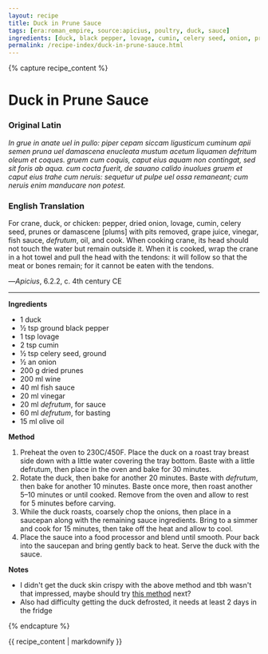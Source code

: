 ```yaml
---
layout: recipe
title: Duck in Prune Sauce
tags: [era:roman_empire, source:apicius, poultry, duck, sauce]
ingredients: [duck, black pepper, lovage, cumin, celery seed, onion, prunes, wine, fish sauce, vinegar, defrutum, olive oil]
permalink: /recipe-index/duck-in-prune-sauce.html
---
```


{% capture recipe_content %}
# Duck in Prune Sauce

### Original Latin
*In grue in anate uel in pullo: piper cepam siccam ligusticum cuminum apii semen pruna uel damascena enucleata mustum acetum liquamen defritum oleum et coques. gruem cum coquis, caput eius aquam non contingat, sed sit foris ab aqua. cum cocta fuerit, de sauano calido inuolues gruem et caput eius trahe cum neruis: sequetur ut pulpe uel ossa remaneant; cum neruis enim manducare non potest.*

### English Translation
For crane, duck, or chicken: pepper, dried onion, lovage, cumin, celery seed, prunes or damascene [plums] with pits removed, grape juice, vinegar, fish sauce, *defrutum*, oil, and cook. When cooking crane, its head should not touch the water but remain outside it. When it is cooked, wrap the crane in a hot towel and pull the head with the tendons: it will follow so that the meat or bones remain; for it cannot be eaten with the tendons.

—*Apicius*, 6.2.2, c. 4th century CE

___

**Ingredients**

* 1 duck  
* ½ tsp ground black pepper  
* 1 tsp lovage  
* 2 tsp cumin  
* ½ tsp celery seed, ground  
* ½ an onion  
* 200 g dried prunes  
* 200 ml wine  
* 40 ml fish sauce  
* 20 ml vinegar  
* 20 ml *defrutum*, for sauce  
* 60 ml *defrutum*, for basting  
* 15 ml olive oil

**Method**

1. Preheat the oven to 230C/450F. Place the duck on a roast tray breast side down with a little water covering the tray bottom. Baste with a little defrutum, then place in the oven and bake for 30 minutes.  
2. Rotate the duck, then bake for another 20 minutes. Baste with *defrutum*, then bake for another 10 minutes. Baste once more, then roast another 5–10 minutes or until cooked. Remove from the oven and allow to rest for 5 minutes before carving.  
3. While the duck roasts, coarsely chop the onions, then place in a saucepan along with the remaining sauce ingredients. Bring to a simmer and cook for 15 minutes, then take off the heat and allow to cool.  
4. Place the sauce into a food processor and blend until smooth. Pour back into the saucepan and bring gently back to heat. Serve the duck with the sauce. 

**Notes**

* I didn't get the duck skin crispy with the above method and tbh wasn't that impressed, maybe should try [this method](https://mapleleaffarms.com/recipes/roasted-whole-duck-basic-recipe-for-crispy-skin) next?  
* Also had difficulty getting the duck defrosted, it needs at least 2 days in the fridge

{% endcapture %}

{{ recipe_content | markdownify }}